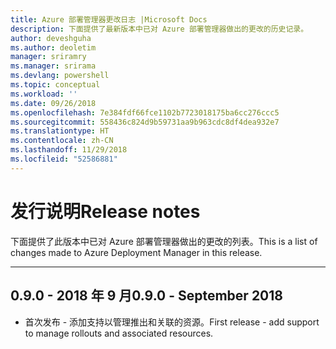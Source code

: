 ```yaml
---
title: Azure 部署管理器更改日志 |Microsoft Docs
description: 下面提供了最新版本中已对 Azure 部署管理器做出的更改的历史记录。
author: deveshguha
ms.author: deoletim
manager: sriramry
ms.manager: srirama
ms.devlang: powershell
ms.topic: conceptual
ms.workload: ''
ms.date: 09/26/2018
ms.openlocfilehash: 7e384fdf66fce1102b7723018175ba6cc276ccc5
ms.sourcegitcommit: 558436c824d9b59731aa9b963cdc8df4dea932e7
ms.translationtype: HT
ms.contentlocale: zh-CN
ms.lasthandoff: 11/29/2018
ms.locfileid: "52586881"
---
```

# <a name="release-notes"></a><span data-ttu-id="0e5a1-103">发行说明</span><span class="sxs-lookup"><span data-stu-id="0e5a1-103">Release notes</span></span>

<span data-ttu-id="0e5a1-104">下面提供了此版本中已对 Azure 部署管理器做出的更改的列表。</span><span class="sxs-lookup"><span data-stu-id="0e5a1-104">This is a list of changes made to Azure Deployment Manager in this release.</span></span>

---
## <a name="090---september-2018"></a><span data-ttu-id="0e5a1-105">0.9.0 - 2018 年 9 月</span><span class="sxs-lookup"><span data-stu-id="0e5a1-105">0.9.0 - September 2018</span></span>
* <span data-ttu-id="0e5a1-106">首次发布 - 添加支持以管理推出和关联的资源。</span><span class="sxs-lookup"><span data-stu-id="0e5a1-106">First release - add support to manage rollouts and associated resources.</span></span>